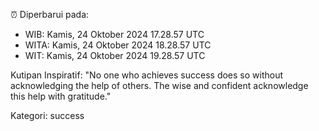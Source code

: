 ⏰ Diperbarui pada:
- WIB: Kamis, 24 Oktober 2024 17.28.57 UTC
- WITA: Kamis, 24 Oktober 2024 18.28.57 UTC
- WIT: Kamis, 24 Oktober 2024 19.28.57 UTC

Kutipan Inspiratif:
"No one who achieves success does so without acknowledging the help of others. The wise and confident acknowledge this help with gratitude."


Kategori: success

